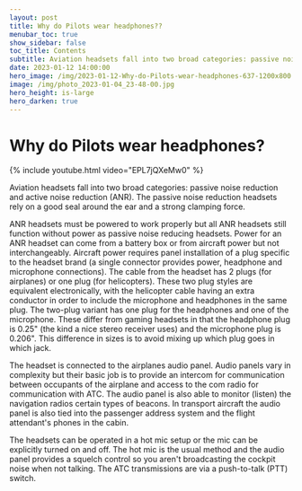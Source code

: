```yaml
---
layout: post
title: Why do Pilots wear headphones??
menubar_toc: true
show_sidebar: false
toc_title: Contents
subtitle: Aviation headsets fall into two broad categories: passive noise reduction and active noise reduction (ANR). The passive noise reduction headsets rely on a good seal around the ear and a strong clamping force.
date: 2023-01-12 14:00:00
hero_image: /img/2023-01-12-Why-do-Pilots-wear-headphones-637-1200x800.jpg
image: /img/photo_2023-01-04_23-48-00.jpg
hero_height: is-large
hero_darken: true
---
```


# Why do Pilots wear headphones?

{% include youtube.html video="EPL7jQXeMw0" %}

Aviation headsets fall into two broad categories: passive noise reduction and active noise reduction (ANR). The passive noise reduction headsets rely on a good seal around the ear and a strong clamping force.

ANR headsets must be powered to work properly but all ANR headsets still function without power as passive noise reducing headsets. Power for an ANR headset can come from a battery box or from aircraft power but not interchangeably. Aircraft power requires panel installation of a plug specific to the headset brand (a single connector provides power, headphone and microphone connections). The cable from the headset has 2 plugs (for airplanes) or one plug (for helicopters). These two plug styles are equivalent electronically, with the helicopter cable having an extra conductor in order to include the microphone and headphones in the same plug. The two-plug variant has one plug for the headphones and one of the microphone. These differ from gaming headsets in that the headphone plug is 0.25" (the kind a nice stereo receiver uses) and the microphone plug is 0.206". This difference in sizes is to avoid mixing up which plug goes in which jack.

The headset is connected to the airplanes audio panel. Audio panels vary in complexity but their basic job is to provide an intercom for communication between occupants of the airplane and access to the com radio for communication with ATC. The audio panel is also able to monitor (listen) the navigation radios certain types of beacons. In transport aircraft the audio panel is also tied into the passenger address system and the flight attendant's phones in the cabin.

The headsets can be operated in a hot mic setup or the mic can be explicitly turned on and off. The hot mic is the usual method and the audio panel provides a squelch control so you aren't broadcasting the cockpit noise when not talking. The ATC transmissions are via a push-to-talk (PTT) switch.
